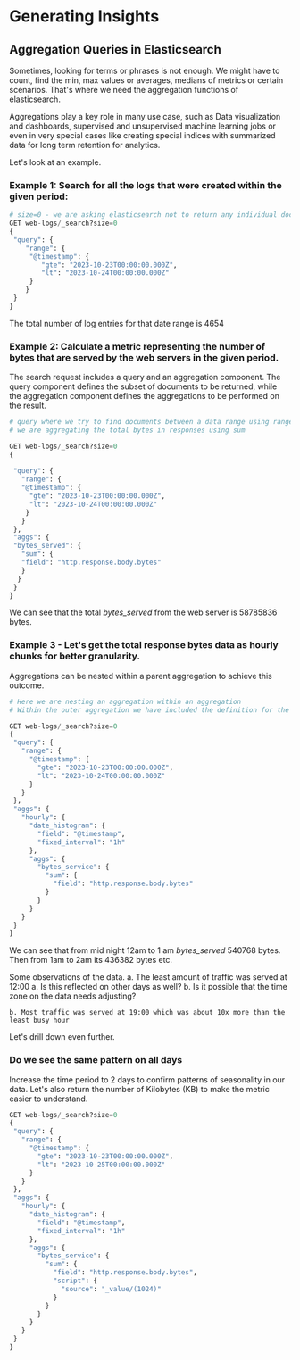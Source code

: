 # Generating Insights

## Aggregation Queries in Elasticsearch
Sometimes, looking for terms or phrases is not enough. We might have to count, find the min, max values or averages, medians of metrics or certain scenarios. That's where we need the aggregation functions of elasticsearch. 

Aggregations play a key role in many use case, such as Data visualization and dashboards, supervised and unsupervised machine learning jobs or even in very special cases like creating special indices with summarized data for long term retention for analytics. 

Let's look at an example. 

### Example 1: Search for all the logs that were created within the given period:

```python
# size=0 - we are asking elasticsearch not to return any individual documents, but only the count of documents which match the search criteria
GET web-logs/_search?size=0
{
 "query": {
    "range": {
     "@timestamp": {
        "gte": "2023-10-23T00:00:00.000Z",
        "lt": "2023-10-24T00:00:00.000Z"
     }
    }
 }
}
```
The total number of log entries for that date range is 4654

### Example 2: Calculate a metric representing the number of bytes that are served by the web servers in the given period. 

The search request includes a query and an aggregation component. The query component defines the subset of documents to be returned, while the aggregation component defines the aggregations to be performed on the result. 

```python
# query where we try to find documents between a data range using range option
# we are aggregating the total bytes in responses using sum

GET web-logs/_search?size=0
{
 
 "query": {
   "range": {
   "@timestamp": {
     "gte": "2023-10-23T00:00:00.000Z",
     "lt": "2023-10-24T00:00:00.000Z"
    }
   }
 },
 "aggs": {
 "bytes_served": {
   "sum": {
   "field": "http.response.body.bytes"
   }
  }
 }
}

```
We can see that the total *bytes_served* from the web server is 58785836 bytes. 

### Example 3 - Let's get the total response bytes data as hourly chunks for better granularity. 

Aggregations can be nested within a parent aggregation to achieve this outcome.

```python
# Here we are nesting an aggregation within an aggregation
# Within the outer aggregation we have included the definition for the buckets, here its hours

GET web-logs/_search?size=0
{
 "query": {
   "range": {
     "@timestamp": {
       "gte": "2023-10-23T00:00:00.000Z",
       "lt": "2023-10-24T00:00:00.000Z"
     }
   }
 },
 "aggs": {
   "hourly": {
     "date_histogram": {
       "field": "@timestamp",
       "fixed_interval": "1h"
     },
     "aggs": {
       "bytes_service": {
         "sum": {
           "field": "http.response.body.bytes"
         }
       }
     }
   }
 }
}
```

We can see that from mid night 12am to 1 am *bytes_served* 540768 bytes. Then from 1am to 2am its 436382 bytes etc. 

Some observations of the data. 
	a. The least amount of traffic was served at 12:00
		a. Is this reflected on other days as well?
		b. Is it possible that the time zone on the data needs adjusting? 
		
	b. Most traffic was served at 19:00 which was about 10x more than the least busy hour

Let's drill down even further. 

### Do we see the same pattern on all days

Increase the time period to 2 days to confirm patterns of seasonality in our data. Let's also return the number of Kilobytes (KB) to make the metric easier to understand. 

```python
GET web-logs/_search?size=0
{
 "query": {
   "range": {
     "@timestamp": {
       "gte": "2023-10-23T00:00:00.000Z",
       "lt": "2023-10-25T00:00:00.000Z"
     }
   }
 },
 "aggs": {
   "hourly": {
     "date_histogram": {
       "field": "@timestamp",
       "fixed_interval": "1h"
     },
     "aggs": {
       "bytes_service": {
         "sum": {
           "field": "http.response.body.bytes",
           "script": {
             "source": "_value/(1024)"
           }
         }
       }
     }
   }
 }
}

```